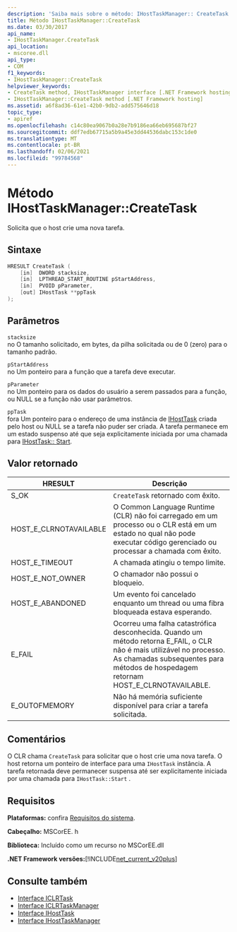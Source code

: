 ```yaml
---
description: 'Saiba mais sobre o método: IHostTaskManager:: CreateTask'
title: Método IHostTaskManager::CreateTask
ms.date: 03/30/2017
api_name:
- IHostTaskManager.CreateTask
api_location:
- mscoree.dll
api_type:
- COM
f1_keywords:
- IHostTaskManager::CreateTask
helpviewer_keywords:
- CreateTask method, IHostTaskManager interface [.NET Framework hosting]
- IHostTaskManager::CreateTask method [.NET Framework hosting]
ms.assetid: a6f8ad36-61e1-42b0-9db2-add575646d18
topic_type:
- apiref
ms.openlocfilehash: c14c80ea9067b0a28e7b9186ea66eb695687bf27
ms.sourcegitcommit: ddf7edb67715a5b9a45e3dd44536dabc153c1de0
ms.translationtype: MT
ms.contentlocale: pt-BR
ms.lasthandoff: 02/06/2021
ms.locfileid: "99784568"
---
```

# <a name="ihosttaskmanagercreatetask-method"></a>Método IHostTaskManager::CreateTask

Solicita que o host crie uma nova tarefa.  
  
## <a name="syntax"></a>Sintaxe  
  
```cpp  
HRESULT CreateTask (  
    [in]  DWORD stacksize,
    [in]  LPTHREAD_START_ROUTINE pStartAddress,  
    [in]  PVOID pParameter,  
    [out] IHostTask **ppTask  
);  
```  
  
## <a name="parameters"></a>Parâmetros  

 `stacksize`  
 no O tamanho solicitado, em bytes, da pilha solicitada ou de 0 (zero) para o tamanho padrão.  
  
 `pStartAddress`  
 no Um ponteiro para a função que a tarefa deve executar.  
  
 `pParameter`  
 no Um ponteiro para os dados do usuário a serem passados para a função, ou NULL se a função não usar parâmetros.  
  
 `ppTask`  
 fora Um ponteiro para o endereço de uma instância de [IHostTask](ihosttask-interface.md) criada pelo host ou NULL se a tarefa não puder ser criada. A tarefa permanece em um estado suspenso até que seja explicitamente iniciada por uma chamada para [IHostTask:: Start](ihosttask-start-method.md).  
  
## <a name="return-value"></a>Valor retornado  
  
|HRESULT|Descrição|  
|-------------|-----------------|  
|S_OK|`CreateTask` retornado com êxito.|  
|HOST_E_CLRNOTAVAILABLE|O Common Language Runtime (CLR) não foi carregado em um processo ou o CLR está em um estado no qual não pode executar código gerenciado ou processar a chamada com êxito.|  
|HOST_E_TIMEOUT|A chamada atingiu o tempo limite.|  
|HOST_E_NOT_OWNER|O chamador não possui o bloqueio.|  
|HOST_E_ABANDONED|Um evento foi cancelado enquanto um thread ou uma fibra bloqueada estava esperando.|  
|E_FAIL|Ocorreu uma falha catastrófica desconhecida. Quando um método retorna E_FAIL, o CLR não é mais utilizável no processo. As chamadas subsequentes para métodos de hospedagem retornam HOST_E_CLRNOTAVAILABLE.|  
|E_OUTOFMEMORY|Não há memória suficiente disponível para criar a tarefa solicitada.|  
  
## <a name="remarks"></a>Comentários  

 O CLR chama `CreateTask` para solicitar que o host crie uma nova tarefa. O host retorna um ponteiro de interface para uma `IHostTask` instância. A tarefa retornada deve permanecer suspensa até ser explicitamente iniciada por uma chamada para `IHostTask::Start` .  
  
## <a name="requirements"></a>Requisitos  

 **Plataformas:** confira [Requisitos do sistema](../../get-started/system-requirements.md).  
  
 **Cabeçalho:** MSCorEE. h  
  
 **Biblioteca:** Incluído como um recurso no MSCorEE.dll  
  
 **.NET Framework versões:**[!INCLUDE[net_current_v20plus](../../../../includes/net-current-v20plus-md.md)]  
  
## <a name="see-also"></a>Consulte também

- [Interface ICLRTask](iclrtask-interface.md)
- [Interface ICLRTaskManager](iclrtaskmanager-interface.md)
- [Interface IHostTask](ihosttask-interface.md)
- [Interface IHostTaskManager](ihosttaskmanager-interface.md)
